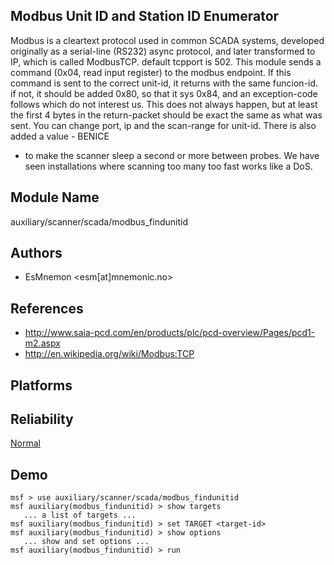 ## Modbus Unit ID and Station ID Enumerator

Modbus is a cleartext protocol used in common SCADA systems, 
developed originally as a serial-line (RS232) async 
protocol, and later transformed to IP, which is called 
ModbusTCP. default tcpport is 502. This module sends a 
command (0x04, read input register) to the modbus endpoint. 
If this command is sent to the correct unit-id, it returns 
with the same funcion-id. if not, it should be added 0x80, 
so that it sys 0x84, and an exception-code follows which do 
not interest us. This does not always happen, but at least 
the first 4 bytes in the return-packet should be exact the 
same as what was sent. You can change port, ip and the 
scan-range for unit-id. There is also added a value - BENICE 
- to make the scanner sleep a second or more between probes. 
We have seen installations where scanning too many too fast 
works like a DoS.


## Module Name
auxiliary/scanner/scada/modbus_findunitid

## Authors
* EsMnemon <esm[at]mnemonic.no>


## References
* http://www.saia-pcd.com/en/products/plc/pcd-overview/Pages/pcd1-m2.aspx
* http://en.wikipedia.org/wiki/Modbus:TCP




## Platforms


## Reliability
[Normal](https://github.com/rapid7/metasploit-framework/wiki/Exploit-Ranking)

## Demo

```
msf > use auxiliary/scanner/scada/modbus_findunitid
msf auxiliary(modbus_findunitid) > show targets
   ... a list of targets ...
msf auxiliary(modbus_findunitid) > set TARGET <target-id>
msf auxiliary(modbus_findunitid) > show options
   ... show and set options ...
msf auxiliary(modbus_findunitid) > run
```
    
    